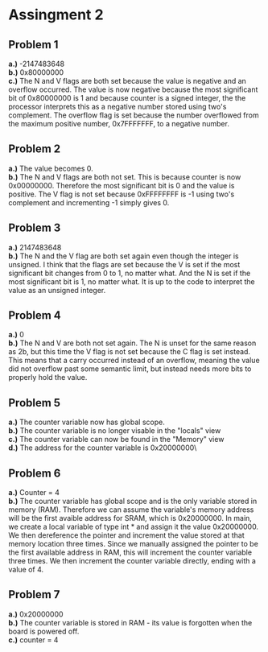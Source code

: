 # **Assingment 2**

## Problem 1
**a.)** -2147483648\
**b.)** 0x80000000\
**c.)** The N and V flags are both set because the value is negative and an overflow occurred. The value is now negative because the most significant bit of 0x80000000 is 1 and because counter is a signed integer, the 
the processor interprets this as a negative number stored using two's complement. The overflow flag is set because the number overflowed from the maximum positive number, 0x7FFFFFFF, to a negative number.

## Problem 2
**a.)** The value becomes 0.\
**b.)** The N and V flags are both not set. This is because counter is now 0x00000000. Therefore the most significant bit is 0 and the value is positive. The V flag is not set because 0xFFFFFFFF is -1 using two's complement
 and incrementing -1 simply gives 0.

## Problem 3
**a.)** 2147483648\
**b.)** The N and the V flag are both set again even though the integer is unsigned. I think that the flags are set because the V is set if the most significant bit changes from 0 to 1, no matter what. And the N is set if
 the most significant bit is 1, no matter what. It is up to the code to interpret the value as an unsigned integer.

## Problem 4
**a.)** 0\
**b.)** The N and V are both not set again. The N is unset for the same reason as 2b, but this time the V flag is not set because the C flag is set instead. This means that a carry occurred instead of an overflow, meaning 
the value did not overflow past some semantic limit, but instead needs more bits to properly hold the value.

## Problem 5
**a.)** The counter variable now has global scope.\
**b.)** The counter variable is no longer visable in the "locals" view\
**c.)** The counter variable can now be found in the "Memory" view\
**d.)** The address for the counter variable is 0x20000000\

## Problem 6
**a.)** Counter = 4\
**b.)** The counter variable has global scope and is the only variable stored in memory (RAM). Therefore we can assume the variable's memory address will be the first avaible address for SRAM, which is 0x20000000. In 
main, we create a local variable of type int * and assign it the value 0x20000000. We then dereference the pointer and increment the value stored at that memory location three times. Since we manually assigned the 
pointer to be the first available address in RAM, this will increment the counter variable three times. We then increment the counter variable directly, ending with a value of 4.


## Problem 7
**a.)** 0x20000000\
**b.)** The counter variable is stored in RAM - its value is forgotten when the board is powered off.\
**c.)** counter = 4


